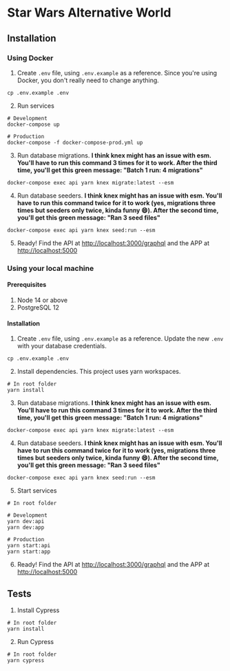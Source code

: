 # Star Wars Alternative World

## Installation

### Using Docker

1. Create `.env` file, using `.env.example` as a reference. Since you're using Docker, you don't really need to change anything.

```
cp .env.example .env
```

2. Run services

```
# Development
docker-compose up

# Production
docker-compose -f docker-compose-prod.yml up
```

3. Run database migrations. **I think knex might has an issue with esm. You'll have to run this command 3 times for it to work. After the third time, you'll get this green message: "Batch 1 run: 4 migrations"**

```
docker-compose exec api yarn knex migrate:latest --esm
```

4. Run database seeders. **I think knex might has an issue with esm. You'll have to run this command twice for it to work (yes, migrations three times but seeders only twice, kinda funny 😄). After the second time, you'll get this green message: "Ran 3 seed files"**

```
docker-compose exec api yarn knex seed:run --esm
```

5. Ready! Find the API at [http://localhost:3000/graphql](http://localhost:3000/graphql) and the APP at [http://localhost:5000](http://localhost:5000)

### Using your local machine

#### Prerequisites

1. Node 14 or above
2. PostgreSQL 12

#### Installation

1. Create `.env` file, using `.env.example` as a reference. Update the new `.env` with your database credentials.

```
cp .env.example .env
```

2. Install dependencies. This project uses yarn workspaces.

```
# In root folder
yarn install
```

3. Run database migrations. **I think knex might has an issue with esm. You'll have to run this command 3 times for it to work. After the third time, you'll get this green message: "Batch 1 run: 4 migrations"**

```
docker-compose exec api yarn knex migrate:latest --esm
```

4. Run database seeders. **I think knex might has an issue with esm. You'll have to run this command twice for it to work (yes, migrations three times but seeders only twice, kinda funny 😄). After the second time, you'll get this green message: "Ran 3 seed files"**

```
docker-compose exec api yarn knex seed:run --esm
```

5. Start services

```
# In root folder

# Development
yarn dev:api
yarn dev:app

# Production
yarn start:api
yarn start:app
```

6. Ready! Find the API at [http://localhost:3000/graphql](http://localhost:3000/graphql) and the APP at [http://localhost:5000](http://localhost:5000)

## Tests

1. Install Cypress

```
# In root folder
yarn install

```

2. Run Cypress

```
# In root folder
yarn cypress
```
